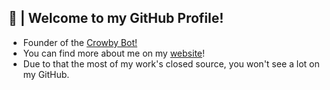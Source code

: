 ## 🎍 | Welcome to my GitHub Profile!
- Founder of the [Crowby Bot!](https://crowby.me/)
- You can find more about me on my [website](https://arealwant.tech/)!
- Due to that the most of my work's closed source, you won't see a lot on my GitHub.
